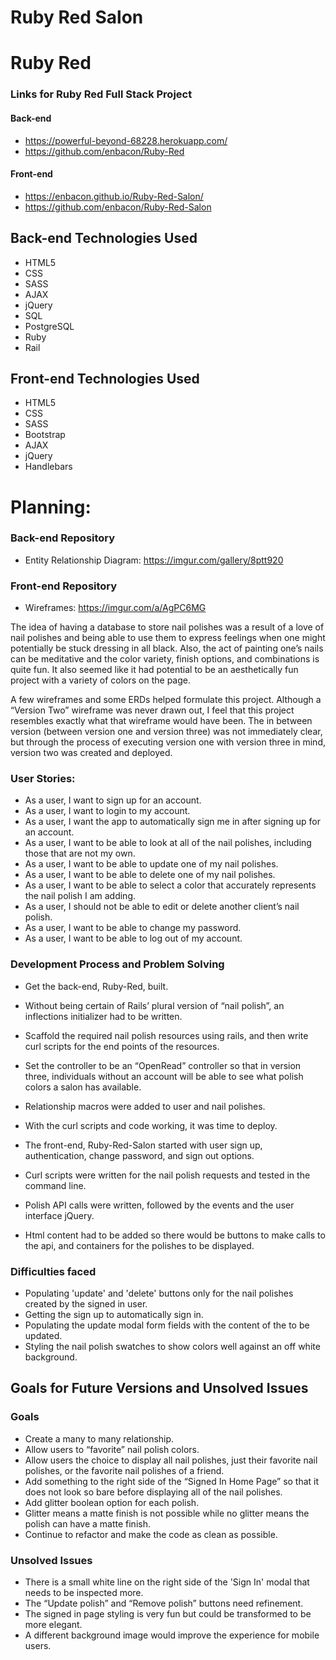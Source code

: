 # Ruby Red Salon
# Ruby Red

### Links for Ruby Red Full Stack Project
#### Back-end
* https://powerful-beyond-68228.herokuapp.com/
* https://github.com/enbacon/Ruby-Red


#### Front-end
* https://enbacon.github.io/Ruby-Red-Salon/
* https://github.com/enbacon/Ruby-Red-Salon

## Back-end Technologies Used

* HTML5
* CSS
* SASS
* AJAX
* jQuery
* SQL
* PostgreSQL
* Ruby
* Rail

## Front-end Technologies Used

* HTML5
* CSS
* SASS
* Bootstrap
* AJAX
* jQuery
* Handlebars

# Planning:
### Back-end Repository
* Entity Relationship Diagram: https://imgur.com/gallery/8ptt920


### Front-end Repository
* Wireframes: https://imgur.com/a/AgPC6MG

The idea of having a database to store nail polishes was a result of a love of nail polishes and being able to use them to express feelings when one might potentially be stuck dressing in all black. Also, the act of painting one’s nails can be meditative and the color variety, finish options, and combinations is quite fun. It also seemed like it had potential to be an aesthetically fun project with a variety of colors on the page.

A few wireframes and some ERDs helped formulate this project. Although a “Version Two” wireframe was never drawn out, I feel that this project resembles exactly what that wireframe would have been. The in between version (between version one and version three) was not immediately clear, but through the process of executing version one with version three in mind, version two was created and deployed.

### User Stories:
* As a user, I want to sign up for an account.
* As a user, I want to login to my account.
* As a user, I want the app to automatically sign me in after signing up for an account.
* As a user, I want to be able to look at all of the nail polishes, including those that are not my own.
* As a user, I want to be able to update one of my nail polishes.
* As a user, I want to be able to delete one of my nail polishes.
* As a user, I want to be able to select a color that accurately represents the nail polish I am adding.
* As a user, I should not be able to edit or delete another client’s nail polish.
* As a user, I want to be able to change my password.
* As a user, I want to be able to log out of my account.


### Development Process and Problem Solving
* Get the back-end, Ruby-Red, built.
* Without being certain of Rails’ plural version of “nail polish”, an inflections initializer had to be written.
* Scaffold the required nail polish resources using rails, and then write curl scripts for the end points of the resources.
* Set the controller to be an “OpenRead” controller so that in version three, individuals without an account will be able to see what polish colors a salon has available.
* Relationship macros were added to user and nail polishes.
* With the curl scripts and code working, it was time to deploy.

* The front-end, Ruby-Red-Salon started with user sign up, authentication, change password, and sign out options.
* Curl scripts were written for the nail polish requests and tested in the command line.
* Polish API calls were written, followed by the events and the user interface jQuery.
* Html content had to be added so there would be buttons to make calls to the api, and containers for the polishes to be displayed.


### Difficulties faced
* Populating 'update' and 'delete' buttons only for the nail polishes created by the signed in user.
* Getting the sign up to automatically sign in.
* Populating the update modal form fields with the content of the to be updated.
* Styling the nail polish swatches to show colors well against an off white background.

## Goals for Future Versions and Unsolved Issues
### Goals
* Create a many to many relationship.
* Allow users to “favorite” nail polish colors.
* Allow users the choice to display all nail polishes, just their favorite nail polishes, or the favorite nail polishes of a friend.
* Add something to the right side of the “Signed In Home Page” so that it does not look so bare before displaying all of the nail polishes.
* Add glitter boolean option for each polish.
* Glitter means a matte finish is not possible while no glitter means the polish can have a matte finish.
* Continue to refactor and make the code as clean as possible.

### Unsolved Issues
* There is a small white line on the right side of the 'Sign In' modal that needs to be inspected more.
* The “Update polish” and “Remove polish” buttons need refinement.
* The signed in page styling is very fun but could be transformed to be more elegant.
* A different background image would improve the experience for mobile users.

